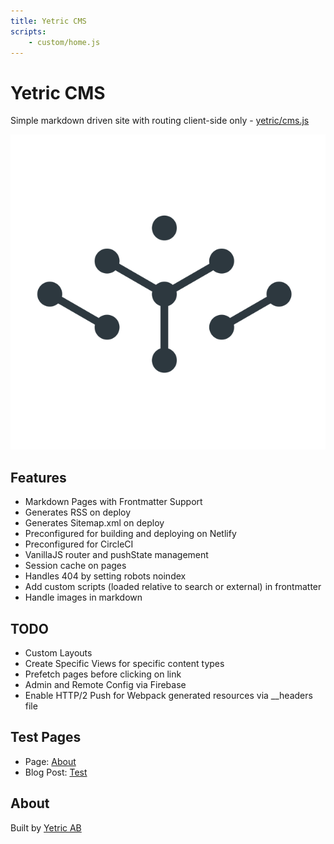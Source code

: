 ```yaml
---
title: Yetric CMS
scripts:
    - custom/home.js
---
```


# Yetric CMS

Simple markdown driven site with routing client-side only - [yetric/cms.js](https://github.com/yetric/cms.js)

![Yetric Logo](../assets/images/yetric.png)

## Features

-   Markdown Pages with Frontmatter Support
-   Generates RSS on deploy
-   Generates Sitemap.xml on deploy
-   Preconfigured for building and deploying on Netlify
-   Preconfigured for CircleCI
-   VanillaJS router and pushState management
-   Session cache on pages
-   Handles 404 by setting robots noindex
-   Add custom scripts (loaded relative to search or external) in frontmatter
-   Handle images in markdown

## TODO

-   Custom Layouts
-   Create Specific Views for specific content types
-   Prefetch pages before clicking on link
-   Admin and Remote Config via Firebase
-  Enable HTTP/2 Push for Webpack generated resources via __headers file

## Test Pages

-   Page: [About](/about)
-   Blog Post: [Test](/blog/test)

## About

Built by [Yetric AB](https://yetric.com)

